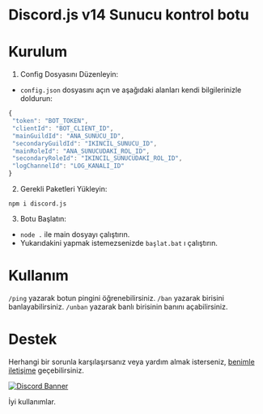 # Discord.js v14 Sunucu kontrol botu

# Kurulum
1. Config Dosyasını Düzenleyin:
 * ``config.json`` dosyasını açın ve aşağıdaki alanları kendi bilgilerinizle doldurun:
 ```js
{
  "token": "BOT_TOKEN",
  "clientId": "BOT_CLIENT_ID",
  "mainGuildId": "ANA_SUNUCU_ID",
  "secondaryGuildId": "IKINCIL_SUNUCU_ID",
  "mainRoleId": "ANA_SUNUCUDAKI_ROL_ID",
  "secondaryRoleId": "IKINCIL_SUNUCUDAKI_ROL_ID",
  "logChannelId": "LOG_KANALI_ID"
}
```

2. Gerekli Paketleri Yükleyin:
```
npm i discord.js
```

3. Botu Başlatın:

- ``node .`` ile main dosyayı çalıştırın.
- Yukarıdakini yapmak istemezsenizde ``başlat.bat`` ı çalıştırın.

# Kullanım
``/ping`` yazarak botun pingini öğrenebilirsiniz. 
``/ban`` yazarak birisini banlayabilirsiniz. 
``/unban`` yazarak banlı birisinin banını açabilirsiniz. 

# Destek
Herhangi bir sorunla karşılaşırsanız veya yardım almak isterseniz, [benimle iletişime](https://discord.com/users/337545269845688361) geçebilirsiniz.


[![Discord Banner](https://api.weblutions.com/discord/invite/bdfd/)](https://discord.gg/bdfd)

İyi kullanımlar.